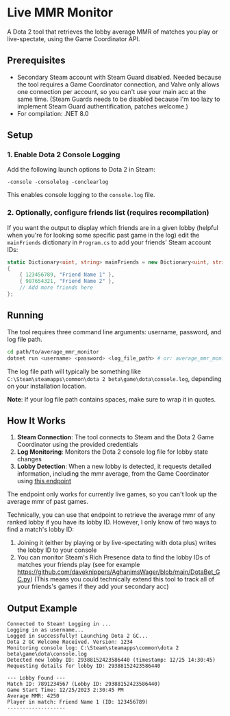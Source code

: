 # Live MMR Monitor

A Dota 2 tool that retrieves the lobby average MMR of matches you play or live-spectate, using the Game Coordinator API.

## Prerequisites

- Secondary Steam account with Steam Guard disabled. Needed because the tool requires a Game Coordinator connection, and Valve only allows one connection per account, so you can't use your main acc at the same time. (Steam Guards needs to be disabled because I'm too lazy to implement Steam Guard authentification, patches welcome.)
- For compilation: .NET 8.0

## Setup

### 1. Enable Dota 2 Console Logging

Add the following launch options to Dota 2 in Steam:
```
-console -consolelog -conclearlog
```

This enables console logging to the `console.log` file.

### 2. Optionally, configure friends list (requires recompilation)

If you want the output to display which friends are in a given lobby (helpful when you're for looking some specific past game in the log)
edit the `mainFriends` dictionary in `Program.cs` to add your friends' Steam account IDs:

```csharp
static Dictionary<uint, string> mainFriends = new Dictionary<uint, string>
{
    { 123456789, "Friend Name 1" },
    { 987654321, "Friend Name 2" },
    // Add more friends here
};
```

## Running

The tool requires three command line arguments: username, password, and log file path.

```bash
cd path/to/average_mmr_monitor
dotnet run <username> <password> <log_file_path> # or: average_mmr_monitor.exe <username> <password> <log_file_path>
```
The log file path will typically be something like ``C:\Steam\steamapps\common\dota 2 beta\game\dota\console.log``, depending on your installation location.

**Note**: If your log file path contains spaces, make sure to wrap it in quotes.

## How It Works

1. **Steam Connection**: The tool connects to Steam and the Dota 2 Game Coordinator using the provided credentials
2. **Log Monitoring**: Monitors the Dota 2 console log file for lobby state changes
3. **Lobby Detection**: When a new lobby is detected, it requests detailed information, including the mmr average, from the Game Coordinator using [this endpoint](https://github.com/SteamDatabase/GameTracking-Dota2/blob/fef468d2909fa1841c04cee7d235ec36d1e5d26d/Protobufs/dota_gcmessages_client_watch.proto#L3-L65)

The endpoint only works for currently live games, so you can't look up the average mmr of past games.

Technically, you can use that endpoint to retrieve the average mmr of any ranked lobby if you have its lobby ID. However, I only know of two ways to find a match's lobby ID:
1. Joining it (either by playing or by live-spectating with dota plus) writes the lobby ID to your console
2. You can monitor Steam's Rich Presence data to find the lobby IDs of matches your friends play (see for example https://github.com/daveknippers/AghanimsWager/blob/main/DotaBet_GC.py)
(This means you could technically extend this tool to track all of your friends's games if they add your secondary acc)

## Output Example

```
Connected to Steam! Logging in ...
Logging in as username...
Logged in successfully! Launching Dota 2 GC...
Dota 2 GC Welcome Received. Version: 1234
Monitoring console log: C:\Steam\steamapps\common\dota 2 beta\game\dota\console.log
Detected new lobby ID: 29388152423586440 (timestamp: 12/25 14:30:45)
Requesting details for lobby ID: 29388152423586440

--- Lobby Found ---
Match ID: 7891234567 (Lobby ID: 29388152423586440)
Game Start Time: 12/25/2023 2:30:45 PM
Average MMR: 4250
Player in match: Friend Name 1 (ID: 123456789)
-------------------
```
